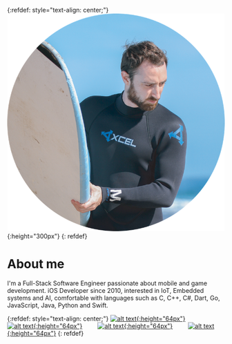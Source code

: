 {:refdef: style="text-align: center;"}
![](imgs/me.png){:height="300px"}
{: refdef}

# About me

I'm a Full-Stack Software Engineer passionate about mobile and game development. 
iOS Developer since 2010, interested in IoT, Embedded systems and AI, comfortable with languages such as C, C++, C#, Dart, Go, JavaScript, Java, Python and Swift.

{:refdef: style="text-align: center;"}
[![alt text](imgs/linkedin-icon.png){:height="64px"}](https://www.linkedin.com/in/pasquale-ambrosini-77764531/)
&nbsp;
&nbsp;
&nbsp;
&nbsp;
[![alt text](imgs/github-icon.png){:height="64px"}](https://github.com/pascalbros)
&nbsp;
&nbsp;
&nbsp;
&nbsp;
[![alt text](imgs/twitter-icon.png){:height="64px"}](https://twitter.com/PascalAmbro)
&nbsp;
&nbsp;
&nbsp;
&nbsp;
[![alt text](imgs/email-icon.png){:height="64px"}](mailto:pasquale.ambrosini@gmail.com)
{: refdef}